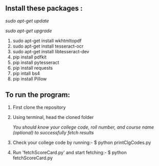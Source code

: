 ## Install these packages : 

_sudo apt-get update_

_sudo apt-get upgrade_

1. sudo apt-get install wkhtmltopdf
2. sudo apt-get install tesseract-ocr
3. sudo apt-get install libtesseract-dev
4. pip install pdfkit
5. pip install pytesseract
6. pip install requests
7. pip intall bs4
8. pip install Pillow

## To run the program:

1. First clone the repository
2. Using terminal, head the cloned folder

   _You should know your college code, roll number, and course name (optional) to successfully fetch results_ 
3. Check your college code by running:- $ python printClgCodes.py
4. Run 'fetchScoreCard.py' and start fetching:- $ python fetchScoreCard.py
